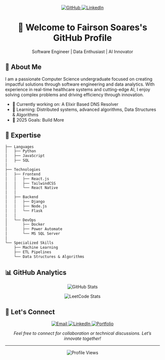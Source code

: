<p align="center">
  <a href="https://github.com/Beehive324" target="_blank">
    <img src="https://img.shields.io/badge/GitHub-Beehive324-000000?style=flat-square&logo=github&logoColor=white" alt="GitHub" />
  </a>
  <a href="https://linkedin.com/in/fairson-soares-1a5a7620b/" target="_blank">
    <img src="https://img.shields.io/badge/LinkedIn-Fairson%20Soares-0077B5?style=flat-square&logo=linkedin&logoColor=white" alt="LinkedIn" />
  </a>
</p>

<h1 align="center">👋 Welcome to Fairson Soares's GitHub Profile</h1>

<p align="center">
  Software Engineer | Data Enthusiast | AI Innovator
</p>

## 🚀 About Me

I am a passionate Computer Science undergraduate focused on creating impactful solutions through software engineering and data analytics. With experience in real-time healthcare systems and cutting-edge AI, I enjoy solving complex problems and driving efficiency through innovation.

- 🔭 Currently working on: A Elixir Based DNS Resolver
- 🌱 Learning: Distributed systems, advanced algorithms, Data Structures & Algorithms
- 🎯 2025 Goals: Build More

## 🎯 Expertise

```markdown
├── Languages
│   ├── Python
│   ├── JavaScript
│   ├── SQL
│
├── Technologies
│   ├── Frontend
│   │   ├── React.js
│   │   ├── TailwindCSS
│   │   └── React Native
│   │
│   ├── Backend
│   │   ├── Django
│   │   ├── Node.js
│   │   └── Flask
│   │
│   └── DevOps
│       ├── Docker
│       ├── Power Automate
│       └── MS SQL Server
│
└── Specialized Skills
    ├── Machine Learning
    ├── ETL Pipelines
    └── Data Structures & Algorithms
```

## 📊 GitHub Analytics

<p align="center">
  <img src="https://github-readme-stats.vercel.app/api?username=Beehive324&show_icons=true&theme=react&hide_border=true&bg_color=0D1117" alt="GitHub Stats" />
</p>

<p align="center">
  <img src="https://leetcard.jacoblin.cool/Beehive324?theme=dark&font=Fira%20Code&ext=contest" alt="LeetCode Stats" />
</p>



## 🤝 Let's Connect

<p align="center">
  <a href="mailto:your-email@example.com">
    <img src="https://img.shields.io/badge/Email-D14836?style=for-the-badge&logo=gmail&logoColor=white" alt="Email" />
  </a>
  <a href="https://linkedin.com/in/fairson-soares-1a5a7620b/">
    <img src="https://img.shields.io/badge/LinkedIn-Fairson%20Soares-0077B5?style=for-the-badge&logo=linkedin&logoColor=white" alt="LinkedIn" />
  </a>
  <a href="https://github.com/Beehive324">
    <img src="https://img.shields.io/badge/Portfolio-000000?style=for-the-badge&logo=github&logoColor=white" alt="Portfolio" />
  </a>
</p>

<p align="center">
  <i>Feel free to connect for collaboration or technical discussions. Let’s innovate together!</i>
</p>

---

<p align="center">
  <img src="https://komarev.com/ghpvc/?username=Beehive324&label=Profile%20Views&color=0e75b6&style=flat" alt="Profile Views" />
</p>
